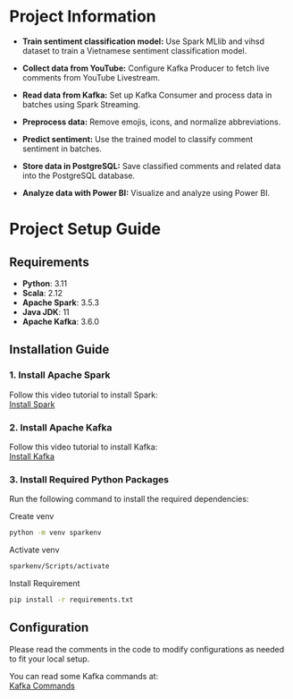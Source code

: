 # Project Information
- **Train sentiment classification model:** Use Spark MLlib and vihsd dataset to train a Vietnamese sentiment
classification model.

- **Collect data from YouTube:** Configure Kafka Producer to fetch live comments from YouTube Livestream.

- **Read data from Kafka:** Set up Kafka Consumer and process data in batches using Spark Streaming.

- **Preprocess data:** Remove emojis, icons, and normalize abbreviations.

- **Predict sentiment:** Use the trained model to classify comment sentiment in batches.

- **Store data in PostgreSQL:** Save classified comments and related data into the PostgreSQL database.

- **Analyze data with Power BI:** Visualize and analyze using Power BI.


# Project Setup Guide

## Requirements
- **Python**: 3.11  
- **Scala**: 2.12  
- **Apache Spark**: 3.5.3  
- **Java JDK**: 11  
- **Apache Kafka**: 3.6.0  

## Installation Guide
### 1. Install Apache Spark
Follow this video tutorial to install Spark:  
[Install Spark](https://www.youtube.com/watch?v=FIXanNPvBXM)

### 2. Install Apache Kafka
Follow this video tutorial to install Kafka:  
[Install Kafka](https://www.youtube.com/watch?v=BwYFuhVhshI&t=626s)

### 3. Install Required Python Packages
Run the following command to install the required dependencies:

Create venv
```sh
python -m venv sparkenv
```
Activate venv
```sh
sparkenv/Scripts/activate
```
Install Requirement
```sh
pip install -r requirements.txt
```

## Configuration
Please read the comments in the code to modify configurations as needed to fit your local setup.

You can read some Kafka commands at:  
[Kafka Commands](https://github.com/hoangngochong03/Youtube-Live-Comment-Sentiment-Using-Spark/blob/main/src/kafka%20command.txt)
